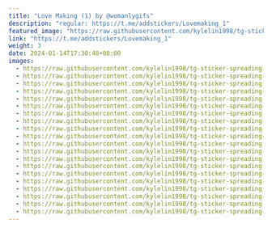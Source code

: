 ```yaml
---
title: "Love Making (1) by @womanlygifs"
description: "regular: https://t.me/addstickers/Lovemaking_1"
featured_image: "https://raw.githubusercontent.com/kylelin1998/tg-sticker-spreading-worldwide-images/main/img/57116e34-7b02-4e6c-a379-e92a175a32b9.jpg"
link: "https://t.me/addstickers/Lovemaking_1"
weight: 3
date: 2024-01-14T17:30:48+08:00
images:
  - https://raw.githubusercontent.com/kylelin1998/tg-sticker-spreading-worldwide-images/main/img/57116e34-7b02-4e6c-a379-e92a175a32b9.jpg
  - https://raw.githubusercontent.com/kylelin1998/tg-sticker-spreading-worldwide-images/main/img/cc6f7d83-10b4-484f-ad13-c8c2445eadf8.jpg
  - https://raw.githubusercontent.com/kylelin1998/tg-sticker-spreading-worldwide-images/main/img/d9b9eb5a-5a52-4e84-99b7-bb8e31df700d.jpg
  - https://raw.githubusercontent.com/kylelin1998/tg-sticker-spreading-worldwide-images/main/img/6c178b1e-d1f2-43c7-b268-12527f1710f1.jpg
  - https://raw.githubusercontent.com/kylelin1998/tg-sticker-spreading-worldwide-images/main/img/ea26aced-dadf-4cbf-870b-c437a2f8d0f5.jpg
  - https://raw.githubusercontent.com/kylelin1998/tg-sticker-spreading-worldwide-images/main/img/49a9ef94-1b05-49d4-a565-19284f6446ec.jpg
  - https://raw.githubusercontent.com/kylelin1998/tg-sticker-spreading-worldwide-images/main/img/7127d96e-ab1d-41d0-bfed-77b7b55e5670.jpg
  - https://raw.githubusercontent.com/kylelin1998/tg-sticker-spreading-worldwide-images/main/img/617ca20b-0a53-4464-86ec-35b3777400b2.jpg
  - https://raw.githubusercontent.com/kylelin1998/tg-sticker-spreading-worldwide-images/main/img/426c9aed-8c9d-43dc-8742-0cfa4eb16494.jpg
  - https://raw.githubusercontent.com/kylelin1998/tg-sticker-spreading-worldwide-images/main/img/0cb407e7-ad88-4028-8c28-c4631563cf98.jpg
  - https://raw.githubusercontent.com/kylelin1998/tg-sticker-spreading-worldwide-images/main/img/21129ca8-9c0e-427f-970d-31f2c7d76294.jpg
  - https://raw.githubusercontent.com/kylelin1998/tg-sticker-spreading-worldwide-images/main/img/125eb7b9-e511-47f7-aef0-440d2d287b43.jpg
  - https://raw.githubusercontent.com/kylelin1998/tg-sticker-spreading-worldwide-images/main/img/03a01a05-8257-45b8-899f-eef6478fcd2d.jpg
  - https://raw.githubusercontent.com/kylelin1998/tg-sticker-spreading-worldwide-images/main/img/2621ba9f-2360-4d18-8b8a-efc7105d7544.jpg
  - https://raw.githubusercontent.com/kylelin1998/tg-sticker-spreading-worldwide-images/main/img/42e41dcd-8093-44a1-80c3-3efb35fe870f.jpg
  - https://raw.githubusercontent.com/kylelin1998/tg-sticker-spreading-worldwide-images/main/img/28c4f8d9-ebf0-43eb-9104-121f07bca286.jpg
  - https://raw.githubusercontent.com/kylelin1998/tg-sticker-spreading-worldwide-images/main/img/3327dca2-085f-42d3-9a08-d98f7b2d466e.jpg
  - https://raw.githubusercontent.com/kylelin1998/tg-sticker-spreading-worldwide-images/main/img/da0e3b13-0161-48ae-bd30-80496a4a64fd.jpg
  - https://raw.githubusercontent.com/kylelin1998/tg-sticker-spreading-worldwide-images/main/img/70074637-ce03-46c0-9767-b06785c33183.jpg
  - https://raw.githubusercontent.com/kylelin1998/tg-sticker-spreading-worldwide-images/main/img/8a765d22-f56b-46b9-a4e9-d585beb6bc7d.jpg
---
```

